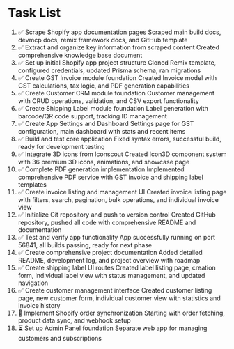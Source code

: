 # Task List

1. ✅ Scrape Shopify app documentation pages
Scraped main build docs, devmcp docs, remix framework docs, and GitHub template
2. ✅ Extract and organize key information from scraped content
Created comprehensive knowledge base document
3. ✅ Set up initial Shopify app project structure
Cloned Remix template, configured credentials, updated Prisma schema, ran migrations
4. ✅ Create GST Invoice module foundation
Created Invoice model with GST calculations, tax logic, and PDF generation capabilities
5. ✅ Create Customer CRM module foundation
Customer management with CRUD operations, validation, and CSV export functionality
6. ✅ Create Shipping Label module foundation
Label generation with barcode/QR code support, tracking ID management
7. ✅ Create App Settings and Dashboard
Settings page for GST configuration, main dashboard with stats and recent items
8. ✅ Build and test core application
Fixed syntax errors, successful build, ready for development testing
9. ✅ Integrate 3D icons from Iconscout
Created Icon3D component system with 36 premium 3D icons, animations, and showcase page
10. ✅ Complete PDF generation implementation
Implemented comprehensive PDF service with GST invoice and shipping label templates
11. ✅ Create invoice listing and management UI
Created invoice listing page with filters, search, pagination, bulk operations, and individual invoice view
12. ✅ Initialize Git repository and push to version control
Created GitHub repository, pushed all code with comprehensive README and documentation
13. ✅ Test and verify app functionality
App successfully running on port 56841, all builds passing, ready for next phase
14. ✅ Create comprehensive project documentation
Added detailed README, development log, and project overview with roadmap
15. ✅ Create shipping label UI routes
Created label listing page, creation form, individual label view with status management, and updated navigation
16. ✅ Create customer management interface
Created customer listing page, new customer form, individual customer view with statistics and invoice history
17. 🔄 Implement Shopify order synchronization
Starting with order fetching, product data sync, and webhook setup
18. ⏳ Set up Admin Panel foundation
Separate web app for managing customers and subscriptions

